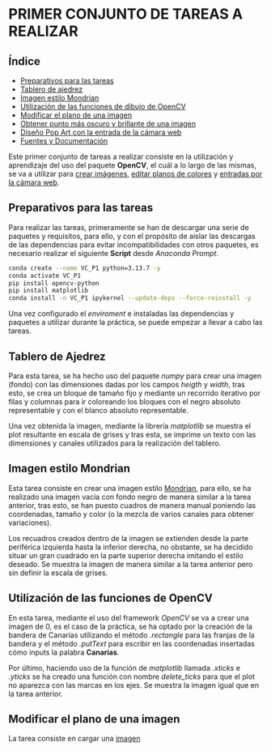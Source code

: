 <!-- @import "design/style.css" -->

# **PRIMER CONJUNTO DE TAREAS A REALIZAR**

## Índice

- [Preparativos para las tareas](#preparativos-para-las-tareas)
- [Tablero de ajedrez](#tablero-de-ajedrez)
- [Imagen estilo Mondrian](#imagen-estilo-mondrian)
- [Utilización de las funciones de dibujo de OpenCV](#utilización-de-las-funciones-de-dibujo-de-opencv)
- [Modificar el plano de una imagen](#modificar-el-plano-de-una-imagen)
- [Obtener punto más oscuro y brillante de una imagen](#obtener-punto-más-oscuro-y-brillante-de-una-imagen)
- [Diseño Pop Art con la entrada de la cámara web](#diseño-pop-art-con-la-entrada-de-la-cámara-web)
- [Fuentes y Documentación](#fuentes-y-documentacion)

Este primer conjunto de tareas a realizar consiste en la utilización y aprendizaje del uso del paquete **OpenCV**, el cuál a lo largo de las mismas, se va a utilizar para [crear imágenes](#utilización-de-las-funciones-de-dibujo-de-opencv), [editar planos de colores](#modificar-el-plano-de-una-imagen) y [entradas por la cámara web](#diseño-pop-art-con-la-entrada-de-la-cámara-web).

## Preparativos para las tareas

Para realizar las tareas, primeramente se han de descargar una serie de paquetes y requisitos, para ello, y con el propósito de aislar las descargas de las dependencias para evitar incompatibilidades con otros paquetes, es necesario realizar el siguiente **Script** desde *Anaconda Prompt*.

```bash
conda create --name VC_P1 python=3.13.7 -y
conda activate VC_P1
pip install opencv-python
pip install matplotlib
conda install -n VC_P1 ipykernel --update-deps --force-reinstall -y
```

Una vez configurado el *enviroment* e instaladas las dependencias y paquetes a utilizar durante la práctica, se puede empezar a llevar a cabo las tareas.

## Tablero de Ajedrez

Para esta tarea, se ha hecho uso del paquete *numpy* para crear una imagen (fondo) con las dimensiones dadas por los campos *heigth* y *width*, tras esto, se crea un bloque de tamaño fijo y mediante un recorrido iterativo por filas y columnas para ir coloreando los bloques con el negro absoluto representable y con el blanco absoluto representable.

Una vez obtenida la imagen, mediante la librería *matplotlib* se muestra el plot resultante en escala de grises y tras esta, se imprime un texto con las dimensiones y canales utilizados para la realización del tablero.

## Imagen estilo Mondrian

Esta tarea consiste en crear una imagen estilo [Mondrian](https://estudio-grafico.blogspot.com/2021/02/estilo-mondrian.html), para ello, se ha realizado una imagen vacía con fondo negro de manera similar a la tarea anterior, tras esto, se han puesto cuadros de manera manual poniendo las coordenadas, tamaño y color (o la mezcla de varios canales para obtener variaciones).

Los recuadros creados dentro de la imagen se extienden desde la parte periférica izquierda hasta la inferior derecha, no obstante, se ha decidido situar un gran cuadrado en la parte superior derecha imitando el estilo deseado. Se muestra la imagen de manera similar a la tarea anterior pero sin definir la escala de grises.

## Utilización de las funciones de OpenCV

En esta tarea, mediante el uso del framework *OpenCV* se va a crear una imagen de 0, es el caso de la práctica, se ha optado por la creación de la bandera de Canarias utilizando el método *.rectangle* para las franjas de la bandera y el método *.putText* para escribir en las coordenadas insertadas cómo inputs la palabra **Canarias**.

Por último, haciendo uso de la función de *matplotlib* llamada *.xticks* e *.yticks* se ha creado una función con nombre *delete_ticks* para que el plot no aparezca con las marcas en los ejes. Se muestra la imagen igual que en la tarea anterior.


## Modificar el plano de una imagen

La tarea consiste en cargar una [imagen](Computer_vision/VC_P1/Resources/imagen.png) 

